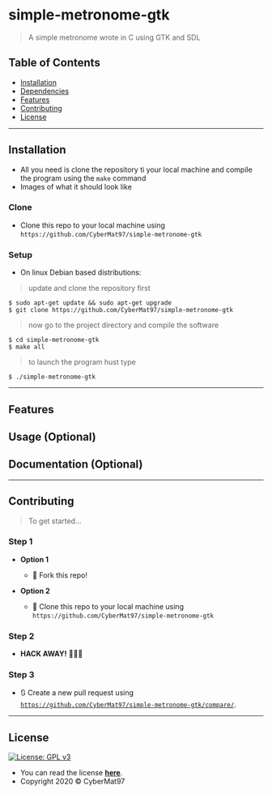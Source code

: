 # simple-metronome-gtk

> A simple metronome wrote in C using GTK and SDL

## Table of Contents

- [Installation](#installation)
- [Dependencies](#dependencies)
- [Features](#features)
- [Contributing](#contributing)
- [License](#license)

---

## Installation

- All you need is clone the repository ti your local machine and compile the program using the `make` command
- Images of what it should look like

### Clone

- Clone this repo to your local machine using `https://github.com/CyberMat97/simple-metronome-gtk`

### Setup

- On linux Debian based distributions:

> update and clone the repository first

```shell
$ sudo apt-get update && sudo apt-get upgrade
$ git clone https://github.com/CyberMat97/simple-metronome-gtk
```

> now go to the project directory and compile the software

```shell
$ cd simple-metronome-gtk
$ make all
```

> to launch the program hust type

```shell
$ ./simple-metronome-gtk
```

---

## Features
## Usage (Optional)
## Documentation (Optional)

---

## Contributing

> To get started...

### Step 1

- **Option 1**
    - 🍴 Fork this repo!

- **Option 2**
    - 👯 Clone this repo to your local machine using `https://github.com/CyberMat97/simple-metronome-gtk`

### Step 2

- **HACK AWAY!** 🔨🔨🔨

### Step 3

- 🔃 Create a new pull request using <a href="https://github.com/CyberMat97/simple-metronome-gtk/compare/" target="_blank">`https://github.com/CyberMat97/simple-metronome-gtk/compare/`</a>.


<!--
## FAQ

- **How do I do *specifically* so and so?**
    - No problem! Just do this.

----->


---

## License

[![License: GPL v3](https://img.shields.io/badge/License-GPLv3-blue.svg)](https://www.gnu.org/licenses/gpl-3.0)

- You can read the license **[here](https://www.gnu.org/licenses/lgpl-3.0)**.
- Copyright 2020 © CyberMat97
